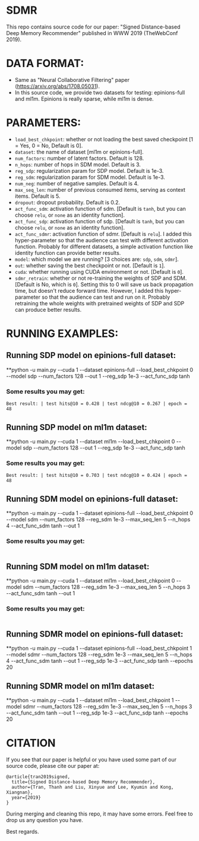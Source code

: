 # SDMR
This repo contains source code for our paper: "Signed Distance-based Deep Memory Recommender" published in WWW 2019 (TheWebConf 2019).

# DATA FORMAT:
- Same as "Neural Collaborative Filtering" paper (https://arxiv.org/abs/1708.05031).
- In this source code, we provide two datasets for testing: epinions-full and ml1m. Epinions is really sparse, while ml1m is dense.

# PARAMETERS:
<!-- - <code>saved_path</code>: the folder to save the checkpoints [Default is <code>chk_points</code>]. -->
<!-- - <code>epochs</code>: Number of running epoches. Default is 50. -->
<!-- - <code>path</code>: path of the dataset, default is <code>data</code>. -->
- <code>load_best_chkpoint</code>: whether or not loading the best saved checkpoint [1 = Yes, 0 = No, Default is 0].
- <code>dataset</code>: the name of dataset [ml1m or epinions-full].
- <code>num_factors</code>: number of latent factors. Default is 128.
- <code>n_hops</code>: number of hops in SDM model. Default is 3.
- <code>reg_sdp</code>: regularization param for SDP model. Default is 1e-3.
- <code>reg_sdm</code>: regularization param for SDM model. Default is 1e-3.
- <code>num_neg</code>: number of negative samples. Default is 4.
- <code>max_seq_len</code>: number of previous consumed items, serving as context items. Default is 5.
- <code>dropout</code>: dropout probability. Default is 0.2.
- <code>act_func_sdm</code>: activation function of sdm. [Default is <code>tanh</code>, but you can choose <code>relu</code>, or <code>none</code> as an identity function].
- <code>act_func_sdp</code>: activation function of sdp. [Default is <code>tanh</code>, but you can choose <code>relu</code>, or <code>none</code> as an identity function].
- <code>act_func_sdmr</code>: activation function of sdmr. [Default is <code>relu</code>]. I added this hyper-parameter so that the audience can test with different activation function. Probably for different datasets, a simple activation function like identity function can provide better results.
- <code>model</code>: which model we are running? [3 choices are: <code>sdp</code>, <code>sdm</code>, <code>sdmr</code>].
- <code>out</code>: whether saving the best checkpoint or not. [Default is <code>1</code>].
- <code>cuda</code>: whether running using CUDA environment or not. [Default is <code>0</code>].
- <code>sdmr_retrain</code>: whether or not re-training the weights of SDP and SDM. [Default is No, which is <code>0</code>]. Setting this to 0 will save us back propagation time, but doesn't reduce forward time. However, I added this hyper-parameter so that the audience can test and run on it. Probably retraining the whole weights with pretrained weights of SDP and SDP can produce better results.

# RUNNING EXAMPLES:
## Running SDP model on epinions-full dataset:
**python -u main.py --cuda 1 --dataset epinions-full --load_best_chkpoint 0 --model sdp --num_factors 128 --out 1 --reg_sdp 1e-3 --act_func_sdp tanh

### Some results you may get:
```
Best result: | test hits@10 = 0.428 | test ndcg@10 = 0.267 | epoch = 48
```

## Running SDP model on ml1m dataset:
**python -u main.py --cuda 1 --dataset ml1m --load_best_chkpoint 0 --model sdp --num_factors 128 --out 1 --reg_sdp 1e-3 --act_func_sdp tanh

### Some results you may get:
```
Best result: | test hits@10 = 0.703 | test ndcg@10 = 0.424 | epoch = 48
```

## Running SDM model on epinions-full dataset:
**python -u main.py --cuda 1 --dataset epinions-full --load_best_chkpoint 0 --model sdm --num_factors 128 --reg_sdm 1e-3 --max_seq_len 5 --n_hops 4 --act_func_sdm tanh --out 1

### Some results you may get:
```
```

## Running SDM model on ml1m dataset:
**python -u main.py --cuda 1 --dataset ml1m --load_best_chkpoint 0 --model sdm --num_factors 128 --reg_sdm 1e-3 --max_seq_len 5 --n_hops 3 --act_func_sdm tanh --out 1

### Some results you may get:
```
```

## Running SDMR model on epinions-full dataset:
**python -u main.py --cuda 1 --dataset epinions-full --load_best_chkpoint 1 --model sdmr --num_factors 128 --reg_sdm 1e-3 --max_seq_len 5 --n_hops 4 --act_func_sdm tanh --out 1 --reg_sdp 1e-3 --act_func_sdp tanh --epochs 20

## Running SDMR model on ml1m dataset:
**python -u main.py --cuda 1 --dataset ml1m --load_best_chkpoint 1 --model sdmr --num_factors 128 --reg_sdm 1e-3 --max_seq_len 5 --n_hops 3 --act_func_sdm tanh --out 1 --reg_sdp 1e-3 --act_func_sdp tanh  --epochs 20

# CITATION
If you see that our paper is helpful or you have used some part of our source code, please cite our paper at:

```
@article{tran2019signed,
  title={Signed Distance-based Deep Memory Recommender},
  author={Tran, Thanh and Liu, Xinyue and Lee, Kyumin and Kong, Xiangnan},
  year={2019}
}
```

During merging and cleaning this repo, it may have some errors. Feel free to drop us any question you have. 

Best regards.
